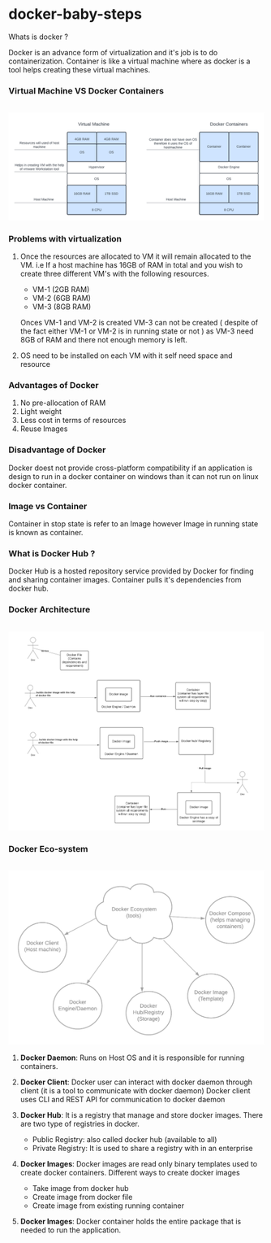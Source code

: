 # docker-baby-steps
Whats is docker ?

Docker is an advance form of virtualization and it's job is to do containerization. Container is like a virtual machine where as docker is a tool helps creating these virtual machines. 

### Virtual Machine VS Docker Containers 
\
![VM VS Containers](images/VM%20vs%20Docker.png)

### Problems with virtualization
1. Once the resources are allocated to VM it will remain allocated to the VM.
i.e If a host machine has 16GB of RAM in total and you wish to create three different VM's  with the following resources. 
    - VM-1 (2GB RAM) 
    - VM-2 (6GB RAM)
    - VM-3 (8GB RAM)

    Onces VM-1 and VM-2 is created VM-3 can not be created ( despite of the fact either VM-1 or VM-2 is in running state or not ) as VM-3 need 8GB of RAM and there not enough memory is left. 

2. OS need to be installed on each VM with it self need space and resource 

### Advantages of Docker

1. No pre-allocation of RAM
2. Light weight
3. Less cost in terms of resources 
4. Reuse Images

### Disadvantage of Docker
Docker doest not provide cross-platform compatibility if an application is design to run in a docker container on windows than it can not run on linux docker container. 

### Image  vs Container

Container in stop state is refer to an Image however Image in running state is known as container.

### What is Docker Hub ?
Docker Hub is a hosted repository service provided by Docker for finding and sharing container images. Container pulls it's dependencies from docker hub.

### Docker Architecture  
\
![docker architecture](images/Docker%20Architecture.png)

### Docker Eco-system  
\
![docker eco-system](images/docker%20ecosystem.png)

1. **Docker Daemon**: Runs on Host OS and it is responsible for running containers.

2. **Docker Client**: Docker user can interact with docker daemon through client (it is a tool to communicate with docker daemon)
    Docker client uses CLI and REST API for communication to docker daemon
    
3. **Docker Hub**: It is a registry that manage and store docker images. There are two type of registries in docker.
    - Public Registry: also called docker hub (available to all)
    - Private Registry: It is used to share a registry with in an enterprise
    
4. **Docker Images**: Docker images are read only binary templates used to create docker containers. Different ways to create docker images
    - Take image from docker hub
    - Create image from docker file
    - Create image from existing running container
    
5. **Docker Images**: Docker container holds the entire package that is needed to run the application.

